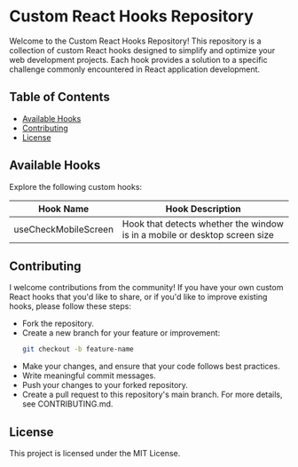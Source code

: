 # Custom React Hooks Repository
Welcome to the Custom React Hooks Repository! This repository is a collection of custom React hooks designed to simplify and optimize your web development projects. Each hook provides a solution to a specific challenge commonly encountered in React application development.

## Table of Contents

- [Available Hooks](#available-hooks)
- [Contributing](#contributing)
- [License](#license)

## Available Hooks 
Explore the following custom hooks:

Hook Name                | Hook Description 
-------------------------|------
useCheckMobileScreen     | Hook that detects whether the window is in a mobile or desktop screen size

## Contributing
I welcome contributions from the community! If you have your own custom React hooks that you'd like to share, or if you'd like to improve existing hooks, please follow these steps:
- Fork the repository.
- Create a new branch for your feature or improvement:
    ```bash
    git checkout -b feature-name
    ```
- Make your changes, and ensure that your code follows best practices.
- Write meaningful commit messages.
- Push your changes to your forked repository.
- Create a pull request to this repository's main branch.
For more details, see CONTRIBUTING.md.

## License
This project is licensed under the MIT License.